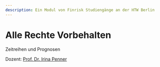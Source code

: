 ```yaml
---
description: Ein Modul von Finrisk Studiengänge an der HTW Berlin
---
```


# Alle Rechte Vorbehalten

 Zeitreihen und Prognosen

Dozent: [Prof. Dr. Irina Penner](https://www.htw-berlin.de/hochschule/personen/person/?eid=9859)

 

